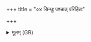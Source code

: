 +++
title = "०४ सिन्धुः पश्चात् परिहितः"

+++
<details><summary>मूलम् (GR)</summary>

सिन्धुः पश्चात् परिहितः  
सूर्यस्योदयनं पुरः ।  
ततो यद् अन्तरा वनं  
तत् सर्वं विषदूषणम् ॥
</details>
